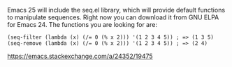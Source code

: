 Emacs 25 will include the seq.el library, which will provide default functions to manipulate sequences. Right now you can download it from GNU ELPA for Emacs 24. The functions you are looking for are:

```elisp
(seq-filter (lambda (x) (/= 0 (% x 2))) '(1 2 3 4 5)) ; => (1 3 5)
(seq-remove (lambda (x) (/= 0 (% x 2))) '(1 2 3 4 5)) ; => (2 4)
```

https://emacs.stackexchange.com/a/24352/19475
